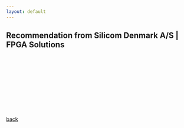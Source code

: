```yaml
---
layout: default
---
```


## Recommendation from Silicom Denmark A/S | FPGA Solutions

<object data="https://jlisegaard.github.io/Silicom.pdf" type="application/pdf" width="1200px" height="1200px">
    <embed src="https://jlisegaard.github.io/Silicom.pdf">
    </embed>
</object>

[back](./)
